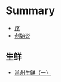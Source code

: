 # Summary

* [序](README.md)
* [创始说](chuang-shi-shuo.md)

## 生鲜

* [邕州生鲜（一）](sheng-xian/yong-zhou-sheng-xian-ff08-yi-ff09.md)


